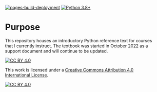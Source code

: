 [![pages-build-deployment](https://github.com/ephsmith/python-book/actions/workflows/pages/pages-build-deployment/badge.svg)](https://github.com/ephsmith/python-book/actions/workflows/pages/pages-build-deployment)
[![Python 3.8+](https://img.shields.io/badge/python-3.8-blue.svg)](https://www.python.org/downloads/release/python-380/)
# Purpose
This repository houses an introductory Python reference text for courses that I currently instruct. The textbook was started in October 2022 as a support document and will continue to be updated.

[![CC BY 4.0][cc-by-shield]][cc-by]

This work is licensed under a
[Creative Commons Attribution 4.0 International License][cc-by].

[![CC BY 4.0][cc-by-image]][cc-by]

[cc-by]: http://creativecommons.org/licenses/by/4.0/
[cc-by-image]: https://i.creativecommons.org/l/by/4.0/88x31.png
[cc-by-shield]: https://img.shields.io/badge/License-CC%20BY%204.0-lightgrey.svg